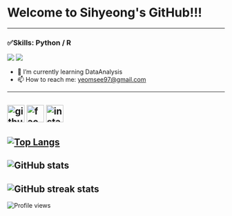 # Welcome to Sihyeong's GitHub!!!
---
### ✅Skills: Python / R
<img src="https://img.shields.io/badge/Python-3776AB?style=flat&logo=Python&logoColor=white"/>
<img src="https://img.shields.io/badge/R-276DC3?style=flat&logo=R&logoColor=white"/>

- 🌱 I’m currently learning DataAnalysis 
- 📫 How to reach me: yeomsee97@gmail.com 

---
[<img src='https://cdn.jsdelivr.net/npm/simple-icons@3.0.1/icons/github.svg' alt='github' height='40'>](https://github.com/yeomsee)  [<img src='https://cdn.jsdelivr.net/npm/simple-icons@3.0.1/icons/facebook.svg' alt='facebook' height='40'>](https://www.facebook.com/염시형)  [<img src='https://cdn.jsdelivr.net/npm/simple-icons@3.0.1/icons/instagram.svg' alt='instagram' height='40'>](https://www.instagram.com/yeom.__.see/)  
---
[![Top Langs](https://github-readme-stats.vercel.app/api/top-langs/?username=yeomsee)](https://github.com/anuraghazra/github-readme-stats)
---
![GitHub stats](https://github-readme-stats.vercel.app/api?username=yeomsee&show_icons=true)  
---
![GitHub streak stats](https://streak-stats.demolab.com/?user=yeomsee)  
---
 
![Profile views](https://gpvc.arturio.dev/yeomsee)
